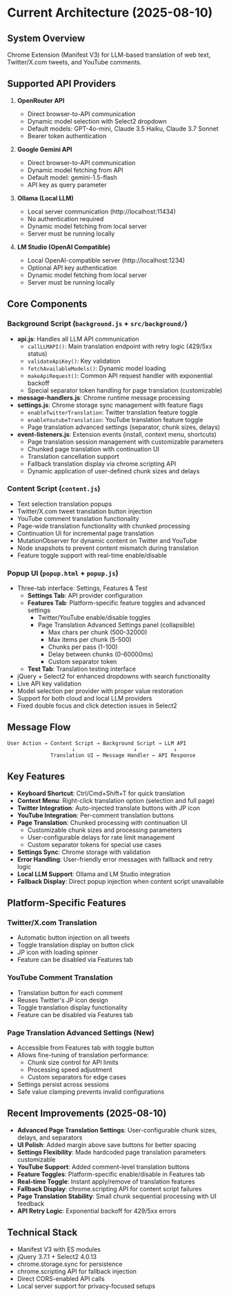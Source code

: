 # Current Architecture (2025-08-10)

## System Overview
Chrome Extension (Manifest V3) for LLM-based translation of web text, Twitter/X.com tweets, and YouTube comments.

## Supported API Providers
1. **OpenRouter API**
   - Direct browser-to-API communication
   - Dynamic model selection with Select2 dropdown
   - Default models: GPT-4o-mini, Claude 3.5 Haiku, Claude 3.7 Sonnet
   - Bearer token authentication

2. **Google Gemini API**  
   - Direct browser-to-API communication
   - Dynamic model fetching from API
   - Default model: gemini-1.5-flash
   - API key as query parameter

3. **Ollama (Local LLM)**
   - Local server communication (http://localhost:11434)
   - No authentication required
   - Dynamic model fetching from local server
   - Server must be running locally

4. **LM Studio (OpenAI Compatible)**
   - Local OpenAI-compatible server (http://localhost:1234)
   - Optional API key authentication
   - Dynamic model fetching from local server
   - Server must be running locally

## Core Components

### Background Script (`background.js` + `src/background/`)
- **api.js**: Handles all LLM API communication
  - `callLLMAPI()`: Main translation endpoint with retry logic (429/5xx status)
  - `validateApiKey()`: Key validation
  - `fetchAvailableModels()`: Dynamic model loading
  - `makeApiRequest()`: Common API request handler with exponential backoff
  - Special separator token handling for page translation (customizable)
- **message-handlers.js**: Chrome runtime message processing
- **settings.js**: Chrome storage sync management with feature flags
  - `enableTwitterTranslation`: Twitter translation feature toggle
  - `enableYoutubeTranslation`: YouTube translation feature toggle
  - Page translation advanced settings (separator, chunk sizes, delays)
- **event-listeners.js**: Extension events (install, context menu, shortcuts)
  - Page translation session management with customizable parameters
  - Chunked page translation with continuation UI
  - Translation cancellation support
  - Fallback translation display via chrome.scripting API
  - Dynamic application of user-defined chunk sizes and delays

### Content Script (`content.js`)
- Text selection translation popups
- Twitter/X.com tweet translation button injection
- YouTube comment translation functionality
- Page-wide translation functionality with chunked processing
- Continuation UI for incremental page translation
- MutationObserver for dynamic content on Twitter and YouTube
- Node snapshots to prevent content mismatch during translation
- Feature toggle support with real-time enable/disable

### Popup UI (`popup.html` + `popup.js`)
- Three-tab interface: Settings, Features & Test
  - **Settings Tab**: API provider configuration
  - **Features Tab**: Platform-specific feature toggles and advanced settings
    - Twitter/YouTube enable/disable toggles
    - Page Translation Advanced Settings panel (collapsible)
      - Max chars per chunk (500-32000)
      - Max items per chunk (5-500)
      - Chunks per pass (1-100)
      - Delay between chunks (0-60000ms)
      - Custom separator token
  - **Test Tab**: Translation testing interface
- jQuery + Select2 for enhanced dropdowns with search functionality
- Live API key validation
- Model selection per provider with proper value restoration
- Support for both cloud and local LLM providers
- Fixed double focus and click detection issues in Select2

## Message Flow
```
User Action → Content Script → Background Script → LLM API
                     ↓                   ↓            ↓
              Translation UI ← Message Handler ← API Response
```

## Key Features
- **Keyboard Shortcut**: Ctrl/Cmd+Shift+T for quick translation
- **Context Menu**: Right-click translation option (selection and full page)
- **Twitter Integration**: Auto-injected translate buttons with JP icon
- **YouTube Integration**: Per-comment translation buttons
- **Page Translation**: Chunked processing with continuation UI
  - Customizable chunk sizes and processing parameters
  - User-configurable delays for rate limit management
  - Custom separator tokens for special use cases
- **Settings Sync**: Chrome storage with validation
- **Error Handling**: User-friendly error messages with fallback and retry logic
- **Local LLM Support**: Ollama and LM Studio integration
- **Fallback Display**: Direct popup injection when content script unavailable

## Platform-Specific Features

### Twitter/X.com Translation
- Automatic button injection on all tweets
- Toggle translation display on button click
- JP icon with loading spinner
- Feature can be disabled via Features tab

### YouTube Comment Translation
- Translation button for each comment
- Reuses Twitter's JP icon design
- Toggle translation display functionality
- Feature can be disabled via Features tab

### Page Translation Advanced Settings (New)
- Accessible from Features tab with toggle button
- Allows fine-tuning of translation performance:
  - Chunk size control for API limits
  - Processing speed adjustment
  - Custom separators for edge cases
- Settings persist across sessions
- Safe value clamping prevents invalid configurations

## Recent Improvements (2025-08-10)
- **Advanced Page Translation Settings**: User-configurable chunk sizes, delays, and separators
- **UI Polish**: Added margin above save buttons for better spacing
- **Settings Flexibility**: Made hardcoded page translation parameters customizable
- **YouTube Support**: Added comment-level translation buttons
- **Feature Toggles**: Platform-specific enable/disable in Features tab
- **Real-time Toggle**: Instant apply/remove of translation features
- **Fallback Display**: chrome.scripting API for content script failures
- **Page Translation Stability**: Small chunk sequential processing with UI feedback
- **API Retry Logic**: Exponential backoff for 429/5xx errors

## Technical Stack
- Manifest V3 with ES modules
- jQuery 3.7.1 + Select2 4.0.13
- chrome.storage.sync for persistence
- chrome.scripting API for fallback injection
- Direct CORS-enabled API calls
- Local server support for privacy-focused setups